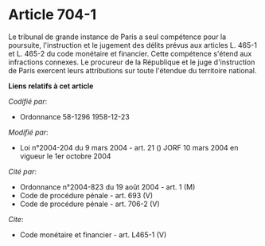 # Article 704-1

Le tribunal de grande instance de Paris a seul compétence pour la poursuite, l'instruction et le jugement des délits prévus
aux articles L. 465-1 et L. 465-2 du code monétaire et financier. Cette compétence s'étend aux infractions connexes. Le
procureur de la République et le juge d'instruction de Paris exercent leurs attributions sur toute l'étendue du territoire
national.

**Liens relatifs à cet article**

_Codifié par_:

  - Ordonnance 58-1296 1958-12-23

_Modifié par_:

  - Loi n°2004-204 du 9 mars 2004 - art. 21 () JORF 10 mars 2004 en vigueur le 1er octobre 2004

_Cité par_:

  - Ordonnance n°2004-823 du 19 août 2004 - art. 1 (M)
  - Code de procédure pénale - art. 693 (V)
  - Code de procédure pénale - art. 706-2 (V)

_Cite_:

  - Code monétaire et financier - art. L465-1 (V)
